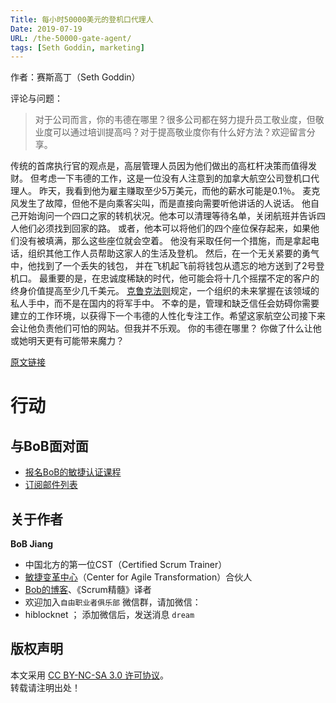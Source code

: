 ```yaml
---
Title: 每小时50000美元的登机口代理人
Date: 2019-07-19
URL: /the-50000-gate-agent/
tags: [Seth Goddin, marketing]
---
```


作者：赛斯高丁（Seth Goddin）

评论与问题：
> 对于公司而言，你的韦德在哪里？很多公司都在努力提升员工敬业度，但敬业度可以通过培训提高吗？对于提高敬业度你有什么好方法？欢迎留言分享。

传统的首席执行官的观点是，高层管理人员因为他们做出的高杠杆决策而值得发财。
但考虑一下韦德的工作，这是一位没有人注意到的加拿大航空公司登机口代理人。
昨天，我看到他为雇主赚取至少5万美元，而他的薪水可能是0.1％。
麦克风发生了故障，但他不是向乘客尖叫，而是直接向需要听他讲话的人说话。
他自己开始询问一个四口之家的转机状况。他本可以清理等待名单，关闭航班并告诉四人他们必须找到回家的路。
或者，他本可以将他们的四个座位保存起来，如果他们没有被填满，那么这些座位就会空着。
他没有采取任何一个措施，而是拿起电话，组织其他工作人员帮助这家人的生活及登机。
然后，在一个无关紧要的勇气中，他找到了一个丢失的钱包，
并在飞机起飞前将钱包从遗忘的地方送到了2号登机口。
最重要的是，在忠诚度稀缺的时代，他可能会将十几个摇摆不定的客户的终身价值提高至少几千美元。
[克鲁克法则](https://en.wikipedia.org/wiki/Charles_C._Krulak)规定，一个组织的未来掌握在该领域的私人手中，而不是在国内的将军手中。
不幸的是，管理和缺乏信任会妨碍你需要建立的工作环境，以获得下一个韦德的人性化专注工作。希望这家航空公司接下来会让他负责他们可怕的网站。但我并不乐观。
你的韦德在哪里？
你做了什么让他或她明天更有可能带来魔力？

[原文链接](https://seths.blog/2019/07/the-50000-gate-agent/)

# 行动

## 与BoB面对面
- [报名BoB的敏捷认证课程](http://yihuode.io/brands/33)
- [订阅邮件列表](https://tinyletter.com/bobjiang)

## 关于作者
**BoB Jiang**

- 中国北方的第一位CST（Certified Scrum Trainer）  
- [敏捷变革中心](https://www.c4at.cn/)（Center for Agile Transformation）合伙人  
- [Bob的博客](http://www.bobjiang.com)、《Scrum精髓》译者
- 欢迎加入`自由职业者俱乐部` 微信群，请加微信：
- hiblocknet  ； 添加微信后，发送消息 `dream`

## 版权声明

本文采用 [CC BY-NC-SA 3.0 许可协议](https://creativecommons.org/licenses/by-nc-sa/3.0/deed.zh)。  
转载请注明出处！

